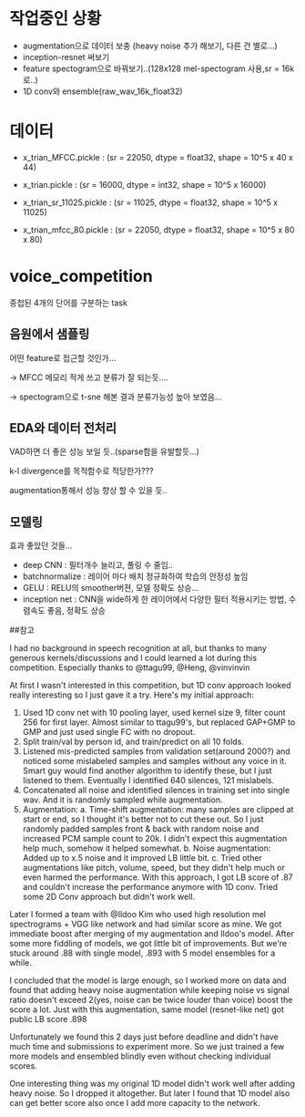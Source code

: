 # 작업중인 상황

- augmentation으로 데이터 보충 (heavy noise 추가 해보기, 다른 건 별로...)
- inception-resnet 써보기
- feature spectogram으로 바꿔보기..(128x128 mel-spectogram 사용,sr = 16k로..)
- 1D conv와 ensemble(raw_wav_16k_float32)


# 데이터

- x_trian_MFCC.pickle : (sr = 22050, dtype = float32, shape = 10^5 x 40 x 44)

- x_trian.pickle : (sr = 16000, dtype = int32, shape = 10^5 x 16000)

- x_trian_sr_11025.pickle : (sr = 11025, dtype = float32, shape = 10^5 x 11025)

- x_trian_mfcc_80.pickle : (sr = 22050, dtype = float32, shape = 10^5 x 80 x 80)


# voice_competition
중첩된 4개의 단어를 구분하는 task

## 음원에서 샘플링
어떤 feature로 접근할 것인가...

-> MFCC 메모리 적게 쓰고 분류가 잘 되는듯....

-> spectogram으로 t-sne 해본 결과 분류가능성 높아 보였음...

## EDA와 데이터 전처리
VAD하면 더 좋은 성능 보일 듯..(sparse함을 유발할듯...)

k-l divergence를 목적함수로 적당한가???

augmentation통해서 성능 향상 할 수 있을 듯..

## 모델링
효과 좋았던 것들...
- deep CNN : 필터개수 늘리고, 풀링 수 줄임..
- batchnormalize : 레이어 마다 배치 정규화하여 학습의 안정성 높임
- GELU : RELU의 smoother버젼, 모델 정확도 상승...
- inception net : CNN을 wide하게 한 레이어에서 다양한 필터 적용시키는 방법, 수렴속도 좋음, 정확도 상승


##참고

I had no background in speech recognition at all, but thanks to many generous kernels/discussions and I could learned a lot during this competition. Especially thanks to @ttagu99, @Heng, @vinvinvin

At first I wasn't interested in this competition, but 1D conv approach looked really interesting so I just gave it a try. Here's my initial approach:

1. Used 1D conv net with 10 pooling layer, used kernel size 9, filter count 256 for first layer.  Almost similar to ttagu99's, but replaced GAP+GMP to GMP and just used single FC with no dropout.
2. Split train/val by person id, and train/predict on all 10 folds. 
3. Listened mis-predicted samples from validation set(around 2000?) and noticed some mislabeled samples and samples without any voice in it. Smart guy would find another algorithm to identify these, but I just listened to them. Eventually I identified 640 silences, 121 mislabels.
4. Concatenated all noise and identified silences in training set into single wav. And it is randomly sampled while augmentation.
5. Augmentation: 
    a. Time-shift augmentation: many samples are clipped at start or end, so I thought it's better not to cut these out. So I just randomly padded samples front &amp; back with random noise and increased PCM sample count to 20k. I didn't expect this augmentation help much, somehow it helped somewhat. 
    b. Noise augmentation: Added up to x.5 noise and it improved LB little bit. 
    c. Tried other augmentations like pitch, volume, speed, but they didn't help much or even harmed the performance.
With this approach, I got LB score of .87 and couldn't increase the performance anymore with 1D conv. Tried some 2D Conv approach but didn't work well.

Later I formed a team with @Ildoo Kim who used high resolution mel spectrograms + VGG like network and had similar score as mine. We got immediate boost after merging of my augmentation and Ildoo's model. After some more fiddling of models, we got little bit of improvements. But we're stuck around .88 with single model, .893 with 5 model ensembles for a while.

I concluded that the model is large enough, so I worked more on data and found that adding heavy noise augmentation while keeping noise vs signal ratio doesn't exceed 2(yes, noise can be twice louder than voice) boost the score a lot. Just with this augmentation, same model (resnet-like net) got public LB score .898

Unfortunately we found this 2 days just before deadline and didn't have much time and submissions to experiment more. So we just trained a few more models and ensembled blindly even without checking individual scores.

One interesting thing was my original 1D model didn't work well after adding heavy noise. So I dropped it altogether. But later I found that 1D model also can get better score also once I add more capacity to the network.
